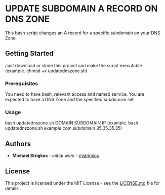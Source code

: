 # UPDATE SUBDOMAIN A RECORD ON DNS ZONE

This bash script changes an A record for a specific subdomain on your DNS Zone

## Getting Started

Just download or clone this project and make the script executable (example. chmod +x updatednszone.sh)

### Prerequisites

You need to have bash, relevant access and named service.
You are expected to have a DNS Zone and the specified subdomain set.

### Usage

bash updatednszone.sh DOMAIN SUBDOMAIN IP
(example. bash updatednszone.sh example.com subdomain 35.35.35.35)

## Authors

* **Michael Strigkos** - *Initial work* - [mstrigkos](https://github.com/mstrigkos)

## License

This project is licensed under the MIT License - see the [LICENSE.md](LICENSE.md) file for details
